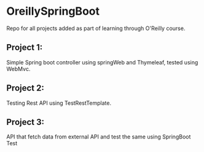 # OreillySpringBoot
Repo for all projects added as part of learning through O'Reilly course.

## Project 1:
Simple Spring boot controller using springWeb and Thymeleaf, tested using WebMvc.

## Project 2:
Testing Rest API using TestRestTemplate.

## Project 3:
API that fetch data from external API and test the same using SpringBoot Test
